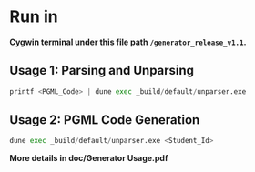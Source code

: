 # Run in

**Cygwin terminal under this file path `/generator_release_v1.1`.**

## Usage 1: Parsing and Unparsing

```python
printf <PGML_Code> | dune exec _build/default/unparser.exe
```

## Usage 2: PGML Code Generation

```python
dune exec _build/default/unparser.exe <Student_Id>
```

**More details in doc/Generator Usage.pdf**
